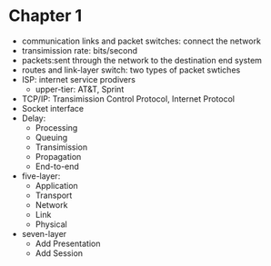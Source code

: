 # Chapter 1
- communication links and packet switches: connect the network
- transimission rate: bits/second
- packets:sent through the network to the destination end system
- routes and link-layer switch: two types of packet swtiches
- ISP: internet service prodivers 
    - upper-tier: AT&T, Sprint
- TCP/IP: Transimission Control Protocol, Internet Protocol
- Socket interface
- Delay:
    - Processing
    - Queuing
    - Transimission
    - Propagation
    - End-to-end
- five-layer:
    - Application
    - Transport
    - Network
    - Link
    - Physical
- seven-layer
    - Add Presentation
    - Add Session